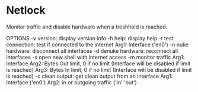 # Netlock
Monitor traffic and disable hardware when a treshhold is reached.

OPTIONS
  -v version: display version info
  -h help: display help
  -t test connection: test if connected to the internet
    Arg1: Interface ('en0')
  -n nuke hardware: disconnect all interfaces
  -d denuke hardware: reconnect all interfaces
  -s open new shell with internet access
  -m monitor traffic
    Arg1: Interface
    Arg2: Bytes Out limit, 0 if no limit (Interface will be disabled if limit is reached)
    Arg3: Bytes In limit, 0 if no limit (Interface will be disabled if limit is reached)
  -c clean output: get clean output from an interface
    Arg1: Interface ('en0')
    Arg2: in or outgoing traffic ('in' 'out')
